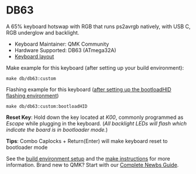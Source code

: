 # DB63

A 65% keyboard hotswap with RGB that runs ps2avrgb natively, with USB C, RGB underglow and backlight.

* Keyboard Maintainer: QMK Community
* Hardware Supported: DB63 (ATmega32A)
* [Keyboard layout](http://www.keyboard-layout-editor.com/#/gists/dadea703fc8bfc87dc7c480de9f3ef38)

Make example for this keyboard (after setting up your build environment):

    make db/db63:custom

Flashing example for this keyboard ([after setting up the bootloadHID flashing environment](https://docs.qmk.fm/#/flashing_bootloadhid))

    make db/db63:custom:bootloadHID

**Reset Key**: Hold down the key located at *K00*, commonly programmed as *Escape* while plugging in the keyboard. (*All backlight LEDs will flash which indicate the board is in bootloader mode.*)

**Tips**: Combo Caplocks + Return(Enter) will make keyboard reset to bootloader mode

See the [build environment setup](https://docs.qmk.fm/#/getting_started_build_tools) and the [make instructions](https://docs.qmk.fm/#/getting_started_make_guide) for more information. Brand new to QMK? Start with our [Complete Newbs Guide](https://docs.qmk.fm/#/newbs).
